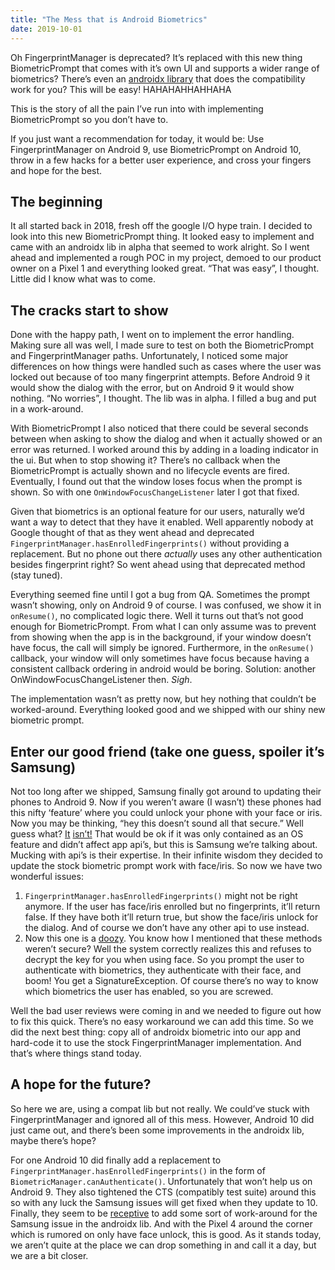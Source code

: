 ```yaml
---
title: "The Mess that is Android Biometrics"
date: 2019-10-01
---
```


Oh FingerprintManager is deprecated? It’s replaced with this new thing
BiometricPrompt that comes with it’s own UI and supports a wider range of
biometrics? There’s even an [androidx
library](https://developer.android.com/jetpack/androidx/releases/biometric)
that does the compatibility work for you? This will be easy! HAHAHAHHAHHAHA

This is the story of all the pain I’ve run into with implementing
BiometricPrompt so you don’t have to.

If you just want a recommendation for today, it would be: Use
FingerprintManager on Android 9, use BiometricPrompt on Android 10, throw in a
few hacks for a better user experience, and cross your fingers and hope for the
best.

## The beginning

It all started back in 2018, fresh off the google I/O hype train. I decided to
look into this new BiometricPrompt thing. It looked easy to implement and came
with an androidx lib in alpha that seemed to work alright. So I went ahead and
implemented a rough POC in my project, demoed to our product owner on a Pixel 1
and everything looked great. “That was easy”, I thought. Little did I know what
was to come.

## The cracks start to show

Done with the happy path, I went on to implement the error handling. Making
sure all was well, I made sure to test on both the BiometricPrompt and
FingerprintManager paths. Unfortunately, I noticed some major differences on
how things were handled such as cases where the user was locked out because of
too many fingerprint attempts. Before Android 9 it would show the dialog with
the error, but on Android 9 it would show nothing. “No worries”, I thought. The
lib was in alpha. I filled a bug and put in a work-around.

With BiometricPrompt I also noticed that there could be several seconds between
when asking to show the dialog and when it actually showed or an error was
returned. I worked around this by adding in a loading indicator in the ui. But
when to stop showing it? There’s no callback when the BiometricPrompt is
actually shown and no lifecycle events are fired. Eventually, I found out that
the window loses focus when the prompt is shown. So with one
`OnWindowFocusChangeListener` later I got that fixed.

Given that biometrics is an optional feature for our users, naturally we’d want
a way to detect that they have it enabled. Well apparently nobody at Google
thought of that as they went ahead and deprecated
`FingerprintManager.hasEnrolledFingerprints()` without providing a replacement.
But no phone out there _actually_ uses any other authentication besides
fingerprint right? So went ahead using that deprecated method (stay tuned).

Everything seemed fine until I got a bug from QA. Sometimes the prompt wasn’t
showing, only on Android 9 of course. I was confused, we show it in `onResume()`,
no complicated logic there. Well it turns out that’s not good enough for
BiometricPrompt. From what I can only assume was to prevent from showing when
the app is in the background, if your window doesn’t have focus, the call will
simply be ignored. Furthermore, in the `onResume()` callback, your window will
only sometimes have focus because having a consistent callback ordering in
android would be boring. Solution: another OnWindowFocusChangeListener then.
_Sigh_.

The implementation wasn’t as pretty now, but hey nothing that couldn’t be
worked-around. Everything looked good and we shipped with our shiny new
biometric prompt.

## Enter our good friend (take one guess, spoiler it’s Samsung)

Not too long after we shipped, Samsung finally got around to updating their
phones to Android 9. Now if you weren’t aware (I wasn’t) these phones had this
nifty ‘feature’ where you could unlock your phone with your face or iris. Now
you may be thinking, “hey this doesn’t sound all that secure.” Well guess what?
[It](https://www.forbes.com/sites/amitchowdhry/2017/03/31/samsung-acknowledges-galaxy-s8-facial-recognition-security-limitations/#32d9d0ed1aff)
[isn’t!](https://arstechnica.com/information-technology/2017/05/breaking-the-iris-scanner-locking-samsungs-galaxy-s8-is-laughably-easy/)
That would be ok if it was only contained as an OS feature and didn’t affect
app api’s, but this is Samsung we’re talking about. Mucking with api’s is their
expertise. In their infinite wisdom they decided to update the stock biometric
prompt work with face/iris. So now we have two wonderful issues:

1. `FingerprintManager.hasEnrolledFingerprints()` might not be right anymore. If
   the user has face/iris enrolled but no fingerprints, it’ll return false. If
   they have both it’ll return true, but show the face/iris unlock for the
   dialog. And of course we don’t have any other api to use instead.
2. Now this one is a [doozy](https://issuetracker.google.com/issues/123997468).
   You know how I mentioned that these methods weren’t secure? Well the system
   correctly realizes this and refuses to decrypt the key for you when using
   face. So you prompt the user to authenticate with biometrics, they
   authenticate with their face, and boom! You get a SignatureException. Of
   course there’s no way to know which biometrics the user has enabled, so you
   are screwed.

Well the bad user reviews were coming in and we needed to figure out how to fix
this quick. There’s no easy workaround we can add this time. So we did the next
best thing: copy all of androidx biometric into our app and hard-code it to use
the stock FingerprintManager implementation. And that’s where things stand
today.

## A hope for the future?

So here we are, using a compat lib but not really. We could’ve stuck with
FingerprintManager and ignored all of this mess. However, Android 10 did just
came out, and there’s been some improvements in the androidx lib, maybe there’s
hope?

For one Android 10 did finally add a replacement to
`FingerprintManager.hasEnrolledFingerprints()` in the form of
`BiometricManager.canAuthenticate()`. Unfortunately that won’t help us on Android 9.
They also tightened the CTS (compatibly test suite) around this so with any
luck the Samsung issues will get fixed when they update to 10. Finally, they
seem to be [receptive](https://issuetracker.google.com/issues/129937212) to add
some sort of work-around for the Samsung issue in the androidx lib. And with
the Pixel 4 around the corner which is rumored on only have face unlock, this
is good. As it stands today, we aren’t quite at the place we can drop something
in and call it a day, but we are a bit closer.